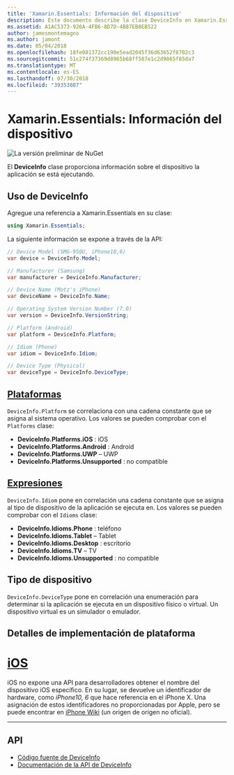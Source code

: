 ```yaml
---
title: 'Xamarin.Essentials: Información del dispositivo'
description: Este documento describe la clase DeviceInfo en Xamarin.Essentials, que proporciona información sobre el dispositivo la aplicación se está ejecutando.
ms.assetid: A1AC5373-926A-4FB6-8D7D-4B87EB8EB522
author: jamesmontemagno
ms.author: jamont
ms.date: 05/04/2018
ms.openlocfilehash: 18fe081372cc190e5ead2045f36d63652f8702c3
ms.sourcegitcommit: 51c274f37369d8965b68ff587e1c2d9865f85da7
ms.translationtype: MT
ms.contentlocale: es-ES
ms.lasthandoff: 07/30/2018
ms.locfileid: "39353807"
---
```

# <a name="xamarinessentials-device-information"></a>Xamarin.Essentials: Información del dispositivo

![La versión preliminar de NuGet](~/media/shared/pre-release.png)

El **DeviceInfo** clase proporciona información sobre el dispositivo la aplicación se está ejecutando.

## <a name="using-deviceinfo"></a>Uso de DeviceInfo

Agregue una referencia a Xamarin.Essentials en su clase:

```csharp
using Xamarin.Essentials;
```

La siguiente información se expone a través de la API:

```csharp
// Device Model (SMG-950U, iPhone10,6)
var device = DeviceInfo.Model;

// Manufacturer (Samsung)
var manufacturer = DeviceInfo.Manufacturer;

// Device Name (Motz's iPhone)
var deviceName = DeviceInfo.Name;

// Operating System Version Number (7.0)
var version = DeviceInfo.VersionString;

// Platform (Android)
var platform = DeviceInfo.Platform;

// Idiom (Phone)
var idiom = DeviceInfo.Idiom;

// Device Type (Physical)
var deviceType = DeviceInfo.DeviceType;
```

## <a name="platformsxrefxamarinessentialsdeviceinfoplatforms"></a>[Plataformas](xref:Xamarin.Essentials.DeviceInfo.Platforms)

`DeviceInfo.Platform` se correlaciona con una cadena constante que se asigna al sistema operativo. Los valores se pueden comprobar con el `Platforms` clase:

- **DeviceInfo.Platforms.iOS** : iOS
- **DeviceInfo.Platforms.Android** : Android
- **DeviceInfo.Platforms.UWP** – UWP
- **DeviceInfo.Platforms.Unsupported** : no compatible

## <a name="idiomsxrefxamarinessentialsdeviceinfoidioms"></a>[Expresiones](xref:Xamarin.Essentials.DeviceInfo.Idioms)

`DeviceInfo.Idiom` pone en correlación una cadena constante que se asigna al tipo de dispositivo de la aplicación se ejecuta en. Los valores se pueden comprobar con el `Idioms` clase:

- **DeviceInfo.Idioms.Phone** : teléfono
- **DeviceInfo.Idioms.Tablet** – Tablet
- **DeviceInfo.Idioms.Desktop** : escritorio
- **DeviceInfo.Idioms.TV** – TV
- **DeviceInfo.Idioms.Unsupported** : no compatible

## <a name="device-type"></a>Tipo de dispositivo

`DeviceInfo.DeviceType` pone en correlación una enumeración para determinar si la aplicación se ejecuta en un dispositivo físico o virtual. Un dispositivo virtual es un simulador o emulador.

## <a name="platform-implementation-specifics"></a>Detalles de implementación de plataforma

# <a name="iostabios"></a>[iOS](#tab/ios)

iOS no expone una API para desarrolladores obtener el nombre del dispositivo iOS específico. En su lugar, se devuelve un identificador de hardware, como _iPhone10, 6_ que hace referencia en el iPhone X. Una asignación de estos identificadores no proporcionadas por Apple, pero se puede encontrar en [iPhone Wiki](https://www.theiphonewiki.com/wiki/Models) (un origen de origen no oficial).

--------------

## <a name="api"></a>API

- [Código fuente de DeviceInfo](https://github.com/xamarin/Essentials/tree/master/Xamarin.Essentials/DeviceInfo)
- [Documentación de la API de DeviceInfo](xref:Xamarin.Essentials.DeviceInfo)
